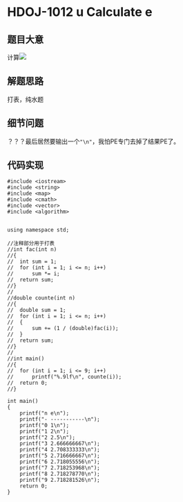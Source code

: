 # HDOJ-1012 u Calculate e
## 题目大意
计算![](http://acm.hdu.edu.cn/data/images/1012-1.gif)
## 解题思路
打表，纯水题
## 细节问题
？？？最后居然要输出一个`"\n"`，我怕PE专门去掉了结果PE了。
## 代码实现
```
#include <iostream>
#include <string>
#include <map>
#include <cmath>
#include <vector>
#include <algorithm>


using namespace std;

//注释部分用于打表
//int fac(int n)
//{
//	int sum = 1;
//	for (int i = 1; i <= n; i++)
//		sum *= i;
//	return sum;
//}
//
//double counte(int n)
//{
//	double sum = 1;
//	for (int i = 1; i <= n; i++)
//	{
//		sum += (1 / (double)fac(i));
//	}
//	return sum;
//}
//
//int main()
//{
//	for (int i = 1; i <= 9; i++)
//		printf("%.9lf\n", counte(i));
//	return 0;
//}

int main()
{
	printf("n e\n");
	printf("- -----------\n");
	printf("0 1\n");
	printf("1 2\n");
	printf("2 2.5\n");
	printf("3 2.666666667\n");
	printf("4 2.708333333\n");
	printf("5 2.716666667\n");
	printf("6 2.718055556\n");
	printf("7 2.718253968\n");
	printf("8 2.718278770\n");
	printf("9 2.718281526\n");
	return 0;
}
```
